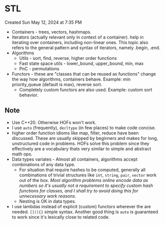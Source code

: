 # STL
Created Sun May 12, 2024 at 7:35 PM

- Containers - trees, vectors, hashmaps.
- Iterators (actually relevant only in context of a container). help in iterating over containers, including non-linear ones. This topic also refers to the general pattern and syntax of iterators, namely .begin, .end.
- Algorithms
	- Utils - sort, find, reverse, higher order functions
	- Fast state space utils - lower_bound, upper_bound, min, max
	- PnC - permutations
- Functors - these are "classes that can be reused as functions" change the way how algorithms, containers behave. Example: min priority_queue (default is max), reverse sort.
	- Completely custom functors are also used. Example: custom sort behavior.

## Note
- Use C++20. Otherwise HOFs won't work.
- I use `auto` (frequently), `decltype` (in few places) to make code concise.
- higher order function idioms like map, filter, reduce have been discussed. These are usually skipped by beginners and makes for long, unstructured code in problems. HOFs solve this problem since they effectively are a vocabulary thats very similar to simple and abstract math ops.
- Data types variates - Almost all containers, algorithms accept combinations of any data type. 
	- For situation that require hashes to be computed, generally all combinations of trivial structures like `int`, `string`, `pair`, `vector` work out of the box. *Most algorithm problems online encode data as numbers so it's usually not a requirement to specify custom hash functions for classes, and I shall try to avoid doing this for unnecessary work reasons*.
	- Nesting is OK in data types.
- I use lambdas instead of explicit (custom) functors wherever the are needed. `[](){}` simple syntax. Another good thing is `auto` is guaranteed to work since it's lexically close to related code.